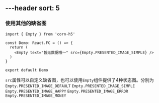 ---header
sort: 5
---

### 使用其他的缺省图

```tsx
import { Empty } from 'corn-h5'

const Demo: React.FC = () => {
  return (
    <Empty text="暂无数据哦～" src={Empty.PRESENTED_IMAGE_SIMPLE} />
  )
}

export default Demo
```
`src`属性可以自定义缺省图，也可以使用`Empty`组件提供了4种状态图。分别为 `Empty.PRESENTED_IMAGE_DEFAULT` `Empty.PRESENTED_IMAGE_SIMPLE` `Empty.PRESENTED_IMAGE_HAPPY` `Empty.PRESENTED_IMAGE_ERROR` `Empty.PRESENTED_IMAGE_MONEY`

